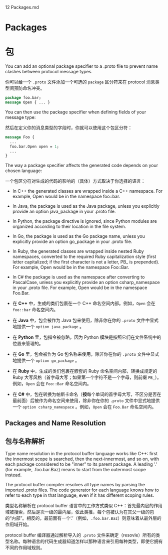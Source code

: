 12 Packages.md

# Packages

# 包

You can add an optional package specifier to a .proto file to prevent name clashes between protocol message types.

你可以给一个 `.proto` 文件添加一个可选的 `package` 区分符来在 protocol 消息类型间预防命名冲突。

```proto
package foo.bar;
message Open { ... }
```

You can then use the package specifier when defining fields of your message type:

然后在定义你的消息类型的字段时，你就可以使用这个包区分符：

```proto
message Foo {
  ...
  foo.bar.Open open = 1;
  ...
}
```

The way a package specifier affects the generated code depends on your chosen language:

一个包区分符对生成的代码的影响的（具体）方式取决于你选择的语言：

* In C++ the generated classes are wrapped inside a C++ namespace. For example, Open would be in the namespace foo::bar.
* In Java, the package is used as the Java package, unless you explicitly provide an option java_package in your .proto file.
* In Python, the package directive is ignored, since Python modules are organized according to their location in the file system.
* In Go, the package is used as the Go package name, unless you explicitly provide an option go_package in your .proto file.
* In Ruby, the generated classes are wrapped inside nested Ruby namespaces, converted to the required Ruby capitalization style (first letter capitalized; if the first character is not a letter, PB_ is prepended). For example, Open would be in the namespace Foo::Bar.
* In C# the package is used as the namespace after converting to PascalCase, unless you explicitly provide an option csharp_namespace in your .proto file. For example, Open would be in the namespace Foo.Bar.

* 在 **C++** 中，生成的类们包裹在一个 C++ 命名空间内部。例如，`Open` 会在 `foo::bar` 命名空间内。
* 在 **Java** 中，包会被作为 Java 包来使用，除非你在你的 `.proto` 文件中显式地提供一个 `option java_package` 。
* 在 **Python** 里，包指令被忽略，因为 Python 模块是按照它们在文件系统中的位置来管理的。
* 在 **Go** 里，包会被作为 Go 包名称来使用，除非你在你的 `.proto` 文件中显式地提供一个 `option go_package` 。
* 在 **Ruby** 中，生成的类们包裹在嵌套的 Ruby 命名空间内部，转换成规定的 Ruby 大写风格（首字母大写；如果第一个字符不是一个字母，则前缀 `PB_`）。例如，`Open` 会在 `Foo::Bar` 命名空间内。
* 在 **C#** 中，包在转换为帕斯卡命名（**按**每个单词的首字母大写，不区分是否在最前面）后被作为命名空间来使用，除非你在你的 `.proto` 文件中显式地提供一个 `option csharp_namespace` 。例如，`Open` 会在 `Foo.Bar` 命名空间内。

## Packages and Name Resolution

## 包与名称解析

Type name resolution in the protocol buffer language works like C++: first the innermost scope is searched, then the next-innermost, and so on, with each package considered to be "inner" to its parent package. A leading '.' (for example, .foo.bar.Baz) means to start from the outermost scope instead.

The protocol buffer compiler resolves all type names by parsing the imported .proto files. The code generator for each language knows how to refer to each type in that language, even if it has different scoping rules.

类型名称解析在 protocol buffer 语言中的工作方式类似 C++：首先最内层的作用域被搜索，然后是次一级的最内层，依此类推，每个包被认为在其父一级的包的“内部”。相反的，最前面有一个‘.’（例如，`.foo.bar.Baz`）则意味着从最外层的作用域开始。

protocol buffer 编译器通过解析导入的 `.proto` 文件来确定（resovle）所有的类型名称。每种语言的代码生成器知道怎样以那种语言来引用每种类型，即使它拥有不同的作用域规则。
